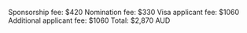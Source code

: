 Sponsorship fee: $420 
Nomination fee: $330
Visa applicant fee: $1060 
Additional applicant fee: $1060
Total: $2,870 AUD
